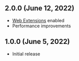 ## 2.0.0 (June 12, 2022)

- [Web Extensions](https://code.visualstudio.com/api/extension-guides/web-extensions) enabled
- Performance improvements


## 1.0.0 (June 5, 2022)

- Initial release